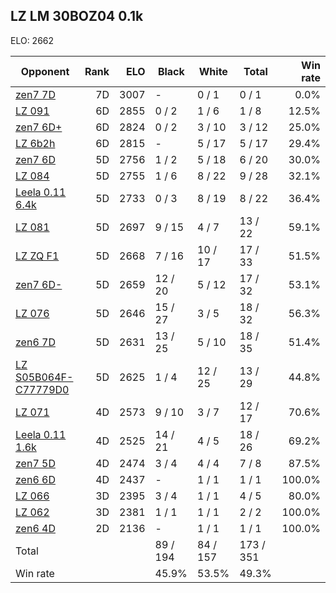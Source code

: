 ## LZ LM 30BOZ04 0.1k ##

ELO: 2662

Opponent | Rank | ELO | Black | White | Total | Win rate
---------|-----:|----:|-------|-------|-------|-------:
[zen7 7D](zen7%207D.md) | 7D | 3007 | - | 0 / 1 | 0 / 1 | 0.0%
[LZ 091](LZ%20091.md) | 6D | 2855 | 0 / 2 | 1 / 6 | 1 / 8 | 12.5%
[zen7 6D+](zen7%206D+.md) | 6D | 2824 | 0 / 2 | 3 / 10 | 3 / 12 | 25.0%
[LZ 6b2h](LZ%206b2h.md) | 6D | 2815 | - | 5 / 17 | 5 / 17 | 29.4%
[zen7 6D](zen7%206D.md) | 5D | 2756 | 1 / 2 | 5 / 18 | 6 / 20 | 30.0%
[LZ 084](LZ%20084.md) | 5D | 2755 | 1 / 6 | 8 / 22 | 9 / 28 | 32.1%
[Leela 0.11 6.4k](Leela%200.11%206.4k.md) | 5D | 2733 | 0 / 3 | 8 / 19 | 8 / 22 | 36.4%
[LZ 081](LZ%20081.md) | 5D | 2697 | 9 / 15 | 4 / 7 | 13 / 22 | 59.1%
[LZ ZQ F1](LZ%20ZQ%20F1.md) | 5D | 2668 | 7 / 16 | 10 / 17 | 17 / 33 | 51.5%
[zen7 6D-](zen7%206D-.md) | 5D | 2659 | 12 / 20 | 5 / 12 | 17 / 32 | 53.1%
[LZ 076](LZ%20076.md) | 5D | 2646 | 15 / 27 | 3 / 5 | 18 / 32 | 56.3%
[zen6 7D](zen6%207D.md) | 5D | 2631 | 13 / 25 | 5 / 10 | 18 / 35 | 51.4%
[LZ S05B064F-C77779D0](LZ%20S05B064F-C77779D0.md) | 5D | 2625 | 1 / 4 | 12 / 25 | 13 / 29 | 44.8%
[LZ 071](LZ%20071.md) | 4D | 2573 | 9 / 10 | 3 / 7 | 12 / 17 | 70.6%
[Leela 0.11 1.6k](Leela%200.11%201.6k.md) | 4D | 2525 | 14 / 21 | 4 / 5 | 18 / 26 | 69.2%
[zen7 5D](zen7%205D.md) | 4D | 2474 | 3 / 4 | 4 / 4 | 7 / 8 | 87.5%
[zen6 6D](zen6%206D.md) | 4D | 2437 | - | 1 / 1 | 1 / 1 | 100.0%
[LZ 066](LZ%20066.md) | 3D | 2395 | 3 / 4 | 1 / 1 | 4 / 5 | 80.0%
[LZ 062](LZ%20062.md) | 3D | 2381 | 1 / 1 | 1 / 1 | 2 / 2 | 100.0%
[zen6 4D](zen6%204D.md) | 2D | 2136 | - | 1 / 1 | 1 / 1 | 100.0%
Total | | | 89 / 194 | 84 / 157 | 173 / 351 | 
Win rate| | | 45.9% | 53.5% | 49.3% | 
